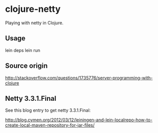 # clojure-netty
Playing with netty in Clojure.

## Usage
lein deps
lein run

## Source origin
http://stackoverflow.com/questions/1735776/server-programming-with-clojure

## Netty 3.3.1.Final
See this blog entry to get netty 3.3.1.Final:

http://blog.cymen.org/2012/03/12/leiningen-and-lein-localrepo-how-to-create-local-maven-repository-for-jar-files/
